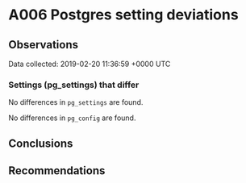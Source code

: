 # A006 Postgres setting deviations #

## Observations ##
Data collected: 2019-02-20 11:36:59 +0000 UTC  

### Settings (pg_settings) that differ ###

No differences in `pg_settings` are found.


No differences in `pg_config` are found.



## Conclusions ##


## Recommendations ##


